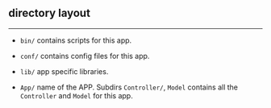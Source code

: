 ## directory layout
---

- `bin/`
  contains scripts for this app.
  
- `conf/`
  contains config files for this app.

- `lib/`
  app specific libraries.
   
- `App/`
  name of the APP. Subdirs `Controller/`, `Model` contains all the `Controller` and
  `Model`  for this app.
